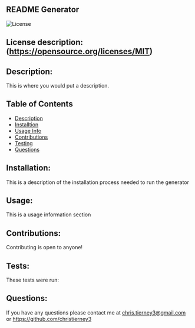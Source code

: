 
## README Generator


![License](https://img.shields.io/badge/License-MIT-blue.svg)

## License description: (https://opensource.org/licenses/MIT)

## Description:
This is where you would put a description.


## Table of Contents
* [Description](#description)
* [Installtion](#installation)
* [Usage Info](#usage)
* [Contributions](#contributing)
* [Testing](#tests)
* [Questions](#questions)


## Installation: 
This is a description of the installation process needed to run the generator


## Usage: 
This is a usage information section


## Contributions: 
Contributing is open to anyone!


## Tests: 
These tests were run:


## Questions:
If you have any questions please contact me at chris.tierney3@gmail.com or https://github.com/christierney3
